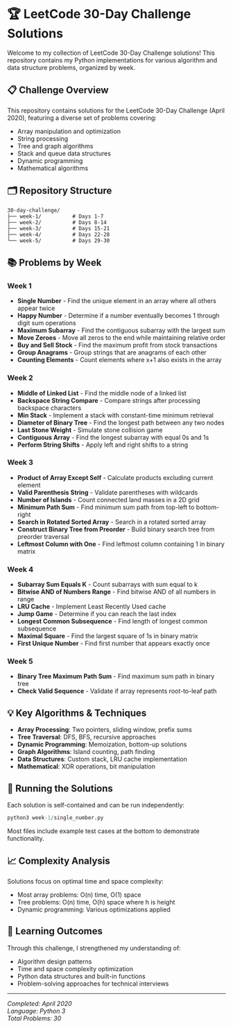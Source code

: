 # 🏆 LeetCode 30-Day Challenge Solutions

Welcome to my collection of LeetCode 30-Day Challenge solutions! This repository contains my Python implementations for various algorithm and data structure problems, organized by week.

## 📋 Challenge Overview

This repository contains solutions for the LeetCode 30-Day Challenge (April 2020), featuring a diverse set of problems covering:
- Array manipulation and optimization
- String processing
- Tree and graph algorithms
- Stack and queue data structures
- Dynamic programming
- Mathematical algorithms

## 🗂️ Repository Structure

```
30-day-challenge/
├── week-1/          # Days 1-7
├── week-2/          # Days 8-14
├── week-3/          # Days 15-21
├── week-4/          # Days 22-28
└── week-5/          # Days 29-30
```

## 📚 Problems by Week

### Week 1
- **Single Number** - Find the unique element in an array where all others appear twice
- **Happy Number** - Determine if a number eventually becomes 1 through digit sum operations
- **Maximum Subarray** - Find the contiguous subarray with the largest sum
- **Move Zeroes** - Move all zeros to the end while maintaining relative order
- **Buy and Sell Stock** - Find the maximum profit from stock transactions
- **Group Anagrams** - Group strings that are anagrams of each other
- **Counting Elements** - Count elements where x+1 also exists in the array

### Week 2
- **Middle of Linked List** - Find the middle node of a linked list
- **Backspace String Compare** - Compare strings after processing backspace characters
- **Min Stack** - Implement a stack with constant-time minimum retrieval
- **Diameter of Binary Tree** - Find the longest path between any two nodes
- **Last Stone Weight** - Simulate stone collision game
- **Contiguous Array** - Find the longest subarray with equal 0s and 1s
- **Perform String Shifts** - Apply left and right shifts to a string

### Week 3
- **Product of Array Except Self** - Calculate products excluding current element
- **Valid Parenthesis String** - Validate parentheses with wildcards
- **Number of Islands** - Count connected land masses in a 2D grid
- **Minimum Path Sum** - Find minimum sum path from top-left to bottom-right
- **Search in Rotated Sorted Array** - Search in a rotated sorted array
- **Construct Binary Tree from Preorder** - Build binary search tree from preorder traversal
- **Leftmost Column with One** - Find leftmost column containing 1 in binary matrix

### Week 4
- **Subarray Sum Equals K** - Count subarrays with sum equal to k
- **Bitwise AND of Numbers Range** - Find bitwise AND of all numbers in range
- **LRU Cache** - Implement Least Recently Used cache
- **Jump Game** - Determine if you can reach the last index
- **Longest Common Subsequence** - Find length of longest common subsequence
- **Maximal Square** - Find the largest square of 1s in binary matrix
- **First Unique Number** - Find first number that appears exactly once

### Week 5
- **Binary Tree Maximum Path Sum** - Find maximum sum path in binary tree
- **Check Valid Sequence** - Validate if array represents root-to-leaf path

## 💡 Key Algorithms & Techniques

- **Array Processing**: Two pointers, sliding window, prefix sums
- **Tree Traversal**: DFS, BFS, recursive approaches
- **Dynamic Programming**: Memoization, bottom-up solutions
- **Graph Algorithms**: Island counting, path finding
- **Data Structures**: Custom stack, LRU cache implementation
- **Mathematical**: XOR operations, bit manipulation

## 🚀 Running the Solutions

Each solution is self-contained and can be run independently:

```python
python3 week-1/single_number.py
```

Most files include example test cases at the bottom to demonstrate functionality.

## 📈 Complexity Analysis

Solutions focus on optimal time and space complexity:
- Most array problems: O(n) time, O(1) space
- Tree problems: O(n) time, O(h) space where h is height
- Dynamic programming: Various optimizations applied

## 🎯 Learning Outcomes

Through this challenge, I strengthened my understanding of:
- Algorithm design patterns
- Time and space complexity optimization
- Python data structures and built-in functions
- Problem-solving approaches for technical interviews

---

*Completed: April 2020*  
*Language: Python 3*  
*Total Problems: 30*